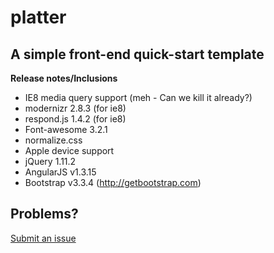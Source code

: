 # platter

## A simple front-end quick-start template

**Release notes/Inclusions**
* IE8 media query support (meh - Can we kill it already?)
* modernizr 2.8.3 (for ie8)
* respond.js 1.4.2 (for ie8)
* Font-awesome 3.2.1
* normalize.css
* Apple device support
* jQuery 1.11.2
* AngularJS v1.3.15
* Bootstrap v3.3.4 (http://getbootstrap.com)

## Problems?
[Submit an issue](https://github.com/freqn/platter/issues)
